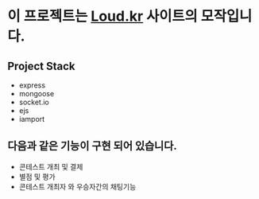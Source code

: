 # 이 프로젝트는 [Loud.kr](https://loud.kr) 사이트의 모작입니다.

## Project Stack
  - express
  - mongoose
  - socket.io
  - ejs
  - iamport

## 다음과 같은 기능이 구현 되어 있습니다.
  - 콘테스트 개최 및 결제
  - 별점 및 평가
  - 콘테스트 개최자 와 우승자간의 채팅기능